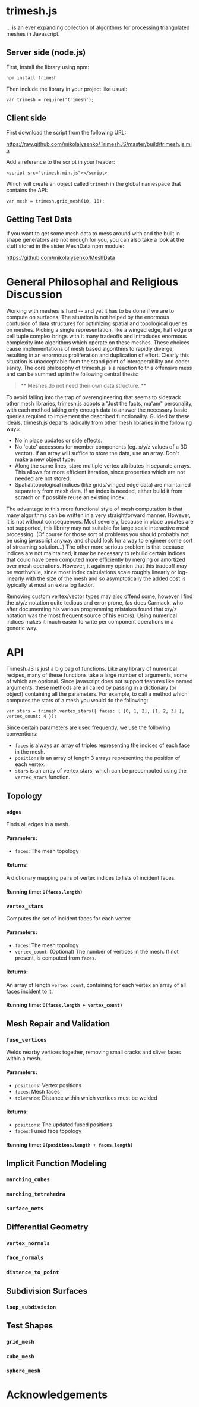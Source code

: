 # trimesh.js

... is an ever expanding collection of algorithms for processing triangulated meshes in Javascript.

## Server side (node.js)

First, install the library using npm:

    npm install trimesh
    
Then include the library in your project like usual:

    var trimesh = require('trimesh');


## Client side

First download the script from the following URL:

https://raw.github.com/mikolalysenko/TrimeshJS/master/build/trimesh.js.min

Add a reference to the script in your header:

    <script src="trimesh.min.js"></script>
    
Which will create an object called `trimesh` in the global namespace that contains the API:

    var mesh = trimesh.grid_mesh(10, 10);

## Getting Test Data

If you want to get some mesh data to mess around with and the built in shape generators are not enough for you, you can also take a look at the stuff stored in the sister MeshData npm module:

https://github.com/mikolalysenko/MeshData


# General Philosophal and Religious Discussion

Working with meshes is hard -- and yet it has to be done if we are to compute on surfaces. The situation is not helped by the enormous confusion of data structures for optimizing spatial and topological queries on meshes. Picking a single representation, like a winged edge, half edge or cell tuple complex brings with it many tradeoffs and introduces enormous complexity into algorithms which operate on these meshes. These choices cause implementations of mesh based algorithms to rapidly diverge, resulting in an enormous proliferation and duplication of effort. Clearly this situation is unacceptable from the stand point of interoperability and coder sanity.  The core philosophy of trimesh.js is a reaction to this offensive mess and can be summed up in the following central thesis:

> ** Meshes do not need their own data structure. **

To avoid falling into the trap of overengineering that seems to sidetrack other mesh libraries, trimesh.js adopts a "Just the facts, ma'am" personality, with each method taking only enough data to answer the necessary basic queries required to implement the described functionality. Guided by these ideals, trimesh.js departs radically from other mesh libraries in the following ways:

* No in place updates or side effects.
* No 'cute' accessors for member components (eg. x/y/z values of a 3D vector).  If an array will suffice to store the data, use an array.  Don't make a new object type.
* Along the same lines, store multiple vertex attributes in separate arrays.  This allows for more efficient iteration, since properties which are not needed are not stored.
* Spatial/topological indices (like grids/winged edge data) are maintained separately from mesh data.  If an index is needed, either build it from scratch or if possible reuse an existing index.

The advantage to this more functional style of mesh computation is that many algorithms can be written in a very straightforward manner.  However, it is not without consequences.  Most severely, because in place updates are not supported, this library may not suitable for large scale interactive mesh processing.  (Of course for those sort of problems you should probably not be using javascript anyway and should look for a way to engineer some sort of streaming solution...)  The other more serious problem is that because indices are not maintained, it may be necessary to rebuild certain indices that could have been computed more efficiently by merging or amortized over mesh operations.  However, it again my opinion that this tradeoff may be worthwhile, since most index calculations scale roughly linearly or log-linearly with the size of the mesh and so asymptotically the added cost is typically at most an extra log factor.  

Removing custom vertex/vector types may also offend some, however I find the x/y/z notation quite tedious and error prone, (as does Carmack, who after documenting his various programming mistakes found that x/y/z notation was the most frequent source of his errors).  Using numerical indices makes it much easier to write per component operations in a generic way.


# API

Trimesh.JS is just a big bag of functions.  Like any library of numerical recipes, many of these functions take a large number of arguments, some of which are optional.  Since javascript does not support features like named arguments, these methods are all called by passing in a dictionary (or object) containing all the parameters.  For example, to call a method which computes the stars of a mesh you would do the following:

    var stars = trimesh.vertex_stars({ faces: [ [0, 1, 2], [1, 2, 3] ], vertex_count: 4 });

Since certain parameters are used frequently, we use the following conventions:

* `faces` is always an array of triples representing the indices of each face in the mesh.
* `positions` is an array of length 3 arrays representing the position of each vertex.
* `stars` is an array of vertex stars, which can be precomputed using the `vertex_stars` function.


## Topology

### `edges`

Finds all edges in a mesh.

#### Parameters:
* `faces`:  The mesh topology

#### Returns:
A dictionary mapping pairs of vertex indices to lists of incident faces.

#### Running time: `O(faces.length)`

### `vertex_stars`

Computes the set of incident faces for each vertex

#### Parameters:
* `faces`: The mesh topology
* `vertex_count`: (Optional) The number of vertices in the mesh.  If not present, is computed from `faces`.

#### Returns:
An array of length `vertex_count`, containing for each vertex an array of all faces incident to it.

#### Running time: `O(faces.length + vertex_count)`



## Mesh Repair and Validation

### `fuse_vertices`

Welds nearby vertices together, removing small cracks and sliver faces within a mesh.

#### Parameters:

* `positions`: Vertex positions
* `faces`: Mesh faces
* `tolerance`: Distance within which vertices must be welded

#### Returns:

* `positions`: The updated fused positions
* `faces`: Fused face topology

#### Running time: `O(positions.length + faces.length)`


## Implicit Function Modeling

### `marching_cubes`

### `marching_tetrahedra`

### `surface_nets`


## Differential Geometry

### `vertex_normals`

### `face_normals`

### `distance_to_point`



## Subdivision Surfaces

### `loop_subdivision`


## Test Shapes

### `grid_mesh`

### `cube_mesh`

### `sphere_mesh` 



# Acknowledgements





